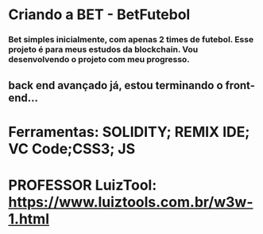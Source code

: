 # Criando a BET - BetFutebol

### Bet simples inicialmente, com apenas 2 times de futebol. Esse projeto é para meus estudos da blockchain. Vou desenvolvendo o projeto com meu progresso.

##  back end avançado já, estou terminando o front-end... 

# Ferramentas: SOLIDITY; REMIX IDE; VC Code;CSS3; JS

# PROFESSOR LuizTool: https://www.luiztools.com.br/w3w-1.html
